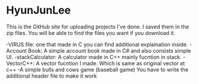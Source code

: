 # HyunJunLee

This is the GitHub site for uploading projects I've done.
I saved them in the zip files. You will be able to find the files you want if you download it.

-VIRUS file: one that made in C you can find additional explaination inside.
-Account Book: A simple account book made in C# and also consists simple UI.
-stackCalculator: A calculator made in C++ mainly fucntion in stack.
-VectorC++: A vector fucntion I made. Which is same as original vector at c++
-A simple bulls and cows game (baseball game) You have to write the additional header file to make it work
